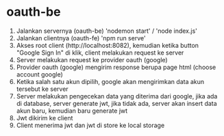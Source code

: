 # oauth-be

1. Jalankan servernya (oauth-be) 'nodemon start' / 'node index.js'
2. Jalankan clientnya (oauth-fe) 'npm run serve'
3. Akses root client (http://localhost:8082), kemudian ketika button "Google Sign In" di klik, client melakukan request ke server
4. Server melakukan request ke provider oauth (google)
5. Provider oauth (google) mengirim response berupa page html (choose account google)
6. Ketika salah satu akun dipilih, google akan mengirimkan data akun tersebut ke server
7. Server melakukan pengecekan data yang diterima dari google, jika ada di database, server generate jwt, jika tidak ada, server akan insert data akun baru, kemudian baru generate jwt
8. Jwt dikirim ke client
9. Client menerima jwt dan jwt di store ke local storage
